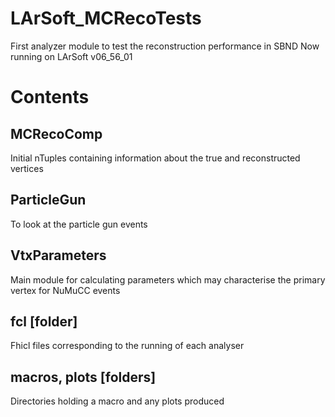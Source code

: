 # LArSoft_MCRecoTests
First analyzer module to test the reconstruction performance in SBND
Now running on LArSoft v06\_56\_01

# Contents
## MCRecoComp
Initial nTuples containing information about the true and reconstructed vertices

## ParticleGun
To look at the particle gun events

## VtxParameters
Main module for calculating parameters which may characterise the primary vertex for NuMuCC events

## fcl [folder]
Fhicl files corresponding to the running of each analyser

## macros, plots [folders]
Directories holding a macro and any plots produced

